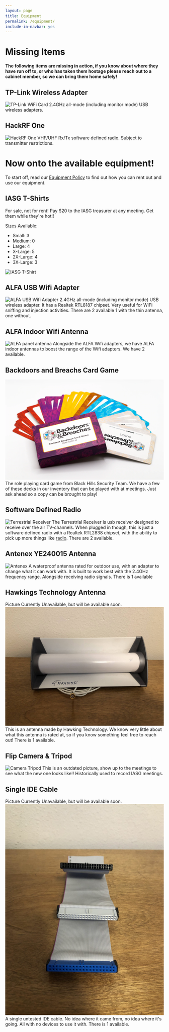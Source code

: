 ```yaml
---
layout: page
title: Equipment
permalink: /equipment/
include-in-navbar: yes
---
```


# **Missing Items**

**The following items are missing in action, if you know about where they have run off to, or who has taken them hostage please reach out to a cabinet member, so we can bring them home safely!**

## TP-Link Wireless Adapter

![TP-Link WiFi Card](/assets/rentals/tplinkwifi_rental.JPG)
2.4GHz all-mode (including monitor mode) USB wireless adapters.

## HackRF One

![HackRF One](/assets/rentals/hackrf_rental.JPG)
VHF/UHF Rx/Tx software defined radio. Subject to transmitter restrictions.

# **Now onto the available equipment!**

To start off, read our [Equipment Policy](/equipment-policy/index.html) to find out how you can rent out and use our equipment.

## IASG T-Shirts

For sale, not for rent! Pay $20 to the IASG treasurer at any meeting. Get them while they're hot!!

Sizes Available:

- Small: 3
- Medium: 0
- Large: 4
- X-Large: 5
- 2X-Large: 4
- 3X-Large: 3

![IASG T-Shirt](/assets/images/notYourFathersPen.PNG)

## ALFA USB Wifi Adapter

![ALFA USB Wifi Adapter](/assets/rentals/alfawifi_rental.JPG)
2.4GHz all-mode (including monitor mode) USB wireless adapter. It has a Realtek RTL8187 chipset. Very useful for WiFi sniffing and injection
activities. There are 2 available 1 with the thin antenna, one without.

## ALFA Indoor Wifi Antenna

![ALFA panel antenna](/assets/rentals/alfapanel_rental.JPG)
Alongside the ALFA Wifi adapters, we have ALFA indoor antennas to boost the range of the Wifi adapters. We have 2 available.

## Backdoors and Breachs Card Game

![Backdoors and Breaches Deck](/assets/rentals/backdoorsandbreaches.png)
The role playing card game from Black Hills Security Team. We have a few of these decks in our inventory that can be played with at meetings. Just ask ahead so a copy can be brought to play! 

## Software Defined Radio

![Terrestrial Receiver](/assets/rentals/terrestrialusb_rental.JPG)
The Terrestrial Receiver is usb receiver designed to receive over the air TV-channels. When plugged in though, this is just a software defined radio with a Realtek RTL2838 chipset, with the ability to pick up more things like [radio](https://securitronlinux.com/debian-testing/rtl-sdr-on-linux-with-a-rtl2838-dvb-t-dongle/). There are 2 available.

## Antenex YE240015 Antenna

![Antenex](/assets/rentals/antennex_rental.JPG)
A waterproof antenna rated for outdoor use, with an adapter to change what it can work with. It is built to work best with the 2.4GHz frequency range. Alongside receiving radio signals. There is 1 available

## Hawkings Technology Antenna

Picture Currently Unavailable, but will be available soon.
![Hawking Technology Antenna](/assets/rentals/hawking_rental.jpg)
This is an antenna made by Hawking Technology. We know very little about what this antenna is rated at, so if you know something feel free to reach out! There is 1 available.

## Flip Camera & Tripod

![Camera Tripod](/assets/rentals/cameratripod_rental.JPG)
This is an outdated picture, show up to the meetings to see what the new one looks like!! Historically used to record IASG meetings.

## Single IDE Cable

Picture Currently Unavailable, but will be available soon.
![Single IDE Cable](/assets/rentals/IDEcable_rental.jpg)
A single untested IDE cable. No idea where it came from, no idea where it's going. All with no devices to use it with. There is 1 available.
